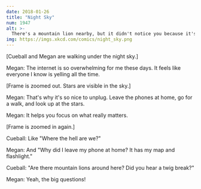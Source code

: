 ```yaml
---
date: 2018-01-26
title: "Night Sky"
num: 1947
alt: >-
  There's a mountain lion nearby, but it didn't notice you because it's reading Facebook.
img: https://imgs.xkcd.com/comics/night_sky.png
---
```

[Cueball and Megan are walking under the night sky.]

Megan: The internet is so overwhelming for me these days. It feels like everyone I know is yelling all the time.

[Frame is zoomed out. Stars are visible in the sky.]

Megan: That's why it's so nice to unplug. Leave the phones at home, go for a walk, and look up at the stars.

Megan: It helps you focus on what really matters.

[Frame is zoomed in again.]

Cueball: Like "Where the hell are we?"

Megan: And "Why did I leave my phone at home? It has my map and flashlight."

Cueball: "Are there mountain lions around here? Did you hear a twig break?"

Megan: Yeah, the big questions!